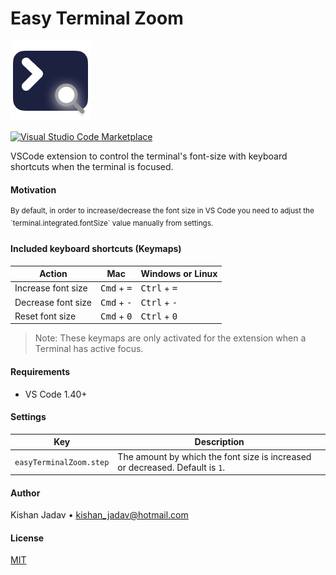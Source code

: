 # Easy Terminal Zoom

![Icon](./easy_terminal_zoom.png)

[![Visual Studio Code Marketplace](https://vsmarketplacebadge.apphb.com/version-short/kishannareshpal.easy-terminal-zoom.svg)](https://marketplace.visualstudio.com/items?itemName=kishannareshpal.easy-terminal-zoom)

VSCode extension to control the terminal's font-size with keyboard shortcuts when the terminal is focused.

#### Motivation

<sup>
By default, in order to increase/decrease the font size in VS Code you need to adjust the `terminal.integrated.fontSize` value manually from settings.
</sup>

#### Included keyboard shortcuts (Keymaps)

| Action             | Mac                           | Windows or Linux               |
| ------------------ | ----------------------------- | ------------------------------ |
| Increase font size | <kbd>Cmd</kbd> + <kbd>=</kbd> | <kbd>Ctrl</kbd> + <kbd>=</kbd> |
| Decrease font size | <kbd>Cmd</kbd> + <kbd>-</kbd> | <kbd>Ctrl</kbd> + <kbd>-</kbd> |
| Reset font size    | <kbd>Cmd</kbd> + <kbd>0</kbd> | <kbd>Ctrl</kbd> + <kbd>0</kbd> |

> Note: These keymaps are only activated for the extension when a Terminal has active focus.

#### Requirements

-   VS Code 1.40+

#### Settings

| Key                     | Description                                                                  |
| ----------------------- | ---------------------------------------------------------------------------- |
| `easyTerminalZoom.step` | The amount by which the font size is increased or decreased. Default is `1`. |

#### Author

Kishan Jadav • kishan_jadav@hotmail.com

#### License

[MIT](./LICENSE.md)
